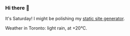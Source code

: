 ### Hi there :wave:

It's Saturday! I might be polishing my [static site generator](https://github.com/bewuethr/pandoc-bash-blog).

Weather in Toronto: light rain, at +20°C.
